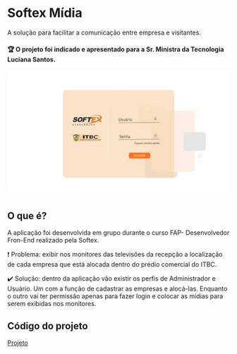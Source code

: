 # Softex Mídia

A solução para facilitar a comunicação entre empresa e visitantes. 


#### 🏆 O projeto foi indicado e apresentado para a Sr. Ministra da Tecnologia Luciana Santos.

<img src="Tela Login A.jpg">

## O que é?

A aplicação foi desenvolvida em grupo durante o curso FAP- Desenvolvedor Fron-End realizado pela Softex. 

❗ Problema: exibir nos monitores das televisões da recepção a localização de cada empresa que está alocada dentro do prédio comercial do ITBC. 

✔️ Solução: dentro da aplicação vão existir os perfis de Administrador e Usuário. Um com a função de cadastrar as empresas e alocá-las. Enquanto o outro vai ter permissão apenas para fazer login e colocar as mídias para serem exibidas nos monitores.


## Código do projeto
[Projeto](https://github.com/ASuamy/projeto-softex)
